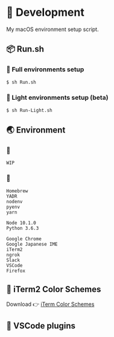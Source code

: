 # 🔧 Development

My macOS environment setup script.

## 📦 Run.sh

### 🚚 Full environments setup

``` bash
$ sh Run.sh
```

### 🚗 Light environments setup (beta)

``` bash
$ sh Run-Light.sh
```

## 🌏 Environment

### 🚚

``` text
WIP

```

### 🚗

``` text
Homebrew
YADR
nodenv
pyenv
yarn

Node 10.1.0
Python 3.6.3
```

``` text
Google Chrome
Google Japanese IME
iTerm2
ngrok
Slack
VSCode
Firefox
```

## 🎨 iTerm2 Color Schemes

Download 👉 [iTerm Color Schemes](https://github.com/mbadolato/iTerm2-Color-Schemes)

## 🔌 VSCode plugins